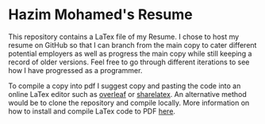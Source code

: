 # Hazim Mohamed's Resume
  This repository contains a LaTex file of my Resume. I chose to host my resume on GitHub so that I can branch from the main copy to cater different potential employers as well as progress the main copy while still keeping a record of older versions. Feel free to go through different iterations to see how I have progressed as a programmer.
  
  To compile a copy into pdf I suggest copy and pasting the code into an online LaTex editor such as <a href="https://www.overleaf.com" target="_blank">overleaf</a> or <a href="https://www.sharelatex.com" target="_blank">sharelatex</a>. An alternative method would be to clone the repository and compile locally. More information on how to install and compile LaTex code to PDF <a href="https://guides.lib.wayne.edu/latex/compiling" target="_blank">here</a>.
